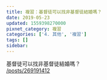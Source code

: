 ```yaml
---
title: 複習：基督徒可以找非基督徒結婚嗎？
date: 2019-05-23
updated: 1559398270000
pixnet_category: 複習
categories: ['4. 其他', '複習']
tags: []
sidebar: 
---
```


<p>基督徒可以找非基督徒結婚嗎？<br/>
<a href="/posts/269191412" target="_blank">/posts/269191412</a></p>
<p> </p>
